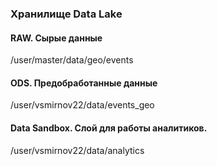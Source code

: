 ### Хранилище Data Lake



#### RAW. Сырые данные
/user/master/data/geo/events

#### ODS. Предобработанные данные
/user/vsmirnov22/data/events_geo

#### Data Sandbox. Слой для работы аналитиков.
/user/vsmirnov22/data/analytics
